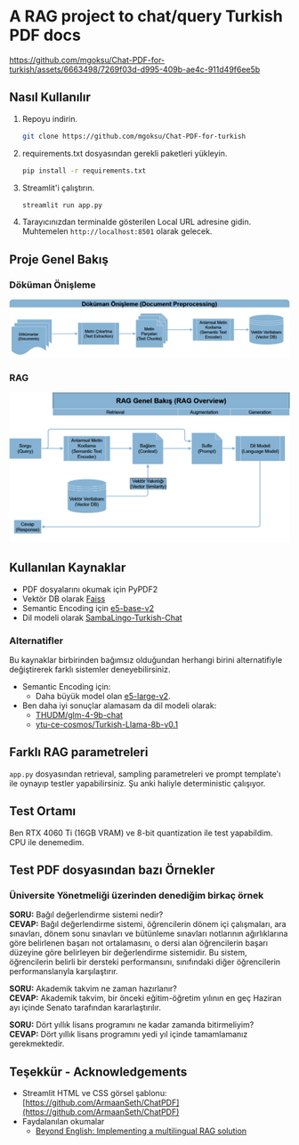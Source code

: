 # A RAG project to chat/query Turkish PDF docs 

https://github.com/mgoksu/Chat-PDF-for-turkish/assets/6663498/7269f03d-d995-409b-ae4c-911d49f6ee5b

## Nasıl Kullanılır

1. Repoyu indirin.
   ```bash
   git clone https://github.com/mgoksu/Chat-PDF-for-turkish
   ```

2. requirements.txt dosyasından gerekli paketleri yükleyin.
   ```bash
   pip install -r requirements.txt
   ```

3. Streamlit'i çalıştırın.
   ```bash
   streamlit run app.py
   ```

4. Tarayıcınızdan terminalde gösterilen Local URL adresine gidin. Muhtemelen `http://localhost:8501` olarak gelecek.

## Proje Genel Bakış
### Döküman Önişleme
![image](./rag-pdf-tr-workflow-Preproc.png)
### RAG
![image](./rag-pdf-tr-workflow-Overview.png)

## Kullanılan Kaynaklar
- PDF dosyalarını okumak için PyPDF2
- Vektör DB olarak [Faiss](https://github.com/facebookresearch/faiss)
- Semantic Encoding için [e5-base-v2](https://huggingface.co/intfloat/e5-base-v2)
- Dil modeli olarak [SambaLingo-Turkish-Chat](https://huggingface.co/sambanovasystems/SambaLingo-Turkish-Chat)

### Alternatifler
Bu kaynaklar birbirinden bağımsız olduğundan herhangi birini alternatifiyle değiştirerek farklı sistemler deneyebilirsiniz. 
- Semantic Encoding için: 
  - Daha büyük model olan [e5-large-v2](https://huggingface.co/intfloat/e5-large-v2).
- Ben daha iyi sonuçlar alamasam da dil modeli olarak:
  - [THUDM/glm-4-9b-chat](https://huggingface.co/THUDM/glm-4-9b-chat)
  - [ytu-ce-cosmos/Turkish-Llama-8b-v0.1](https://huggingface.co/ytu-ce-cosmos/Turkish-Llama-8b-v0.1)

## Farklı RAG parametreleri
`app.py` dosyasından retrieval, sampling parametreleri ve prompt template'ı ile oynayıp testler yapabilirsiniz. Şu anki haliyle deterministic çalışıyor.

## Test Ortamı
Ben RTX 4060 Ti (16GB VRAM) ve 8-bit quantization ile test yapabildim. CPU ile denemedim.

## Test PDF dosyasından bazı Örnekler 
### Üniversite Yönetmeliği üzerinden denediğim birkaç örnek
**SORU:**  Bağıl değerlendirme sistemi nedir? <br/>
**CEVAP:** Bağıl değerlendirme sistemi, öğrencilerin dönem içi çalışmaları, ara sınavları, dönem sonu sınavları ve bütünleme sınavları notlarının ağırlıklarına göre belirlenen başarı not ortalamasını, o dersi alan öğrencilerin başarı düzeyine göre belirleyen bir değerlendirme sistemidir. Bu sistem, öğrencilerin belirli bir dersteki performansını, sınıfındaki diğer öğrencilerin performanslarıyla karşılaştırır.

**SORU:**  Akademik takvim ne zaman hazırlanır? <br/>
**CEVAP:** Akademik takvim, bir önceki eğitim-öğretim yılının en geç Haziran ayı içinde Senato tarafından kararlaştırılır.

**SORU:**  Dört yıllık lisans programını ne kadar zamanda bitirmeliyim? <br/>
**CEVAP:** Dört yıllık lisans programını yedi yıl içinde tamamlamanız gerekmektedir.

## Teşekkür - Acknowledgements
- Streamlit HTML ve CSS görsel şablonu: [https://github.com/ArmaanSeth/ChatPDF](https://github.com/ArmaanSeth/ChatPDF)
- Faydalanılan okumalar
  - [Beyond English: Implementing a multilingual RAG solution](https://towardsdatascience.com/beyond-english-implementing-a-multilingual-rag-solution-12ccba0428b6)
